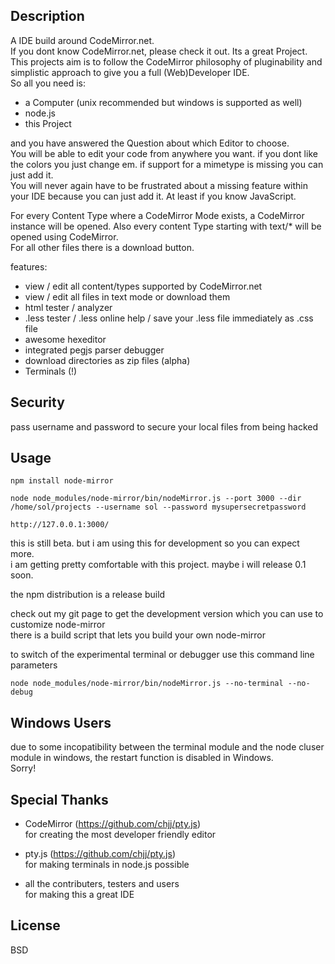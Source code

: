 ## Description

A IDE build around CodeMirror.net.  
If you dont know CodeMirror.net, please check it out. Its a great Project.  
This projects aim is to follow the CodeMirror philosophy of pluginability and simplistic approach to give you a full (Web)Developer IDE.  
So all you need is:  
 - a Computer (unix recommended but windows is supported as well)  
 - node.js  
 - this Project  
  
and you have answered the Question about which Editor to choose.  
You will be able to edit your code from anywhere you want. if you dont like the colors you just change em. if support for a mimetype is missing you can just add it.  
You will never again have to be frustrated about a missing feature within your IDE because you can just add it. At least if you know JavaScript.  
  
For every Content Type where a CodeMirror Mode exists, a CodeMirror instance will be opened. Also every content Type starting with text/* will be opened using CodeMirror.  
For all other files there is a download button.

features:  
 - view / edit all content/types supported by CodeMirror.net  
 - view / edit all files in text mode or download them  
 - html tester / analyzer  
 - .less tester / .less online help / save your .less file immediately as .css file  
 - awesome hexeditor  
 - integrated pegjs parser debugger  
 - download directories as zip files (alpha)   
 - Terminals (!)  
 

## Security  
  
pass username and password to secure your local files from being hacked  


## Usage  

`
npm install node-mirror  
`  
  
`
node node_modules/node-mirror/bin/nodeMirror.js --port 3000 --dir /home/sol/projects --username sol --password mysupersecretpassword
`  

`
http://127.0.0.1:3000/  
`

this is still beta. but i am using this for development so you can expect more.  
i am getting pretty comfortable with this project. maybe i will release 0.1 soon.

the npm distribution is a release build  

check out my git page to get the development version which you can use to customize node-mirror  
there is a build script that lets you build your own node-mirror  

to switch of the experimental terminal or debugger use this command line parameters  

`
node node_modules/node-mirror/bin/nodeMirror.js --no-terminal --no-debug
`  

## Windows Users  

due to some incopatibility between the terminal module and the node cluser module in windows, the restart function is disabled in Windows.  
Sorry!  
  
  
## Special Thanks  
  
* CodeMirror (https://github.com/chjj/pty.js)  
for creating the most developer friendly editor  
  
* pty.js (https://github.com/chjj/pty.js)  
for making terminals in node.js possible  
  
* all the contributers, testers and users  
for making this a great IDE  
  
## License

BSD
